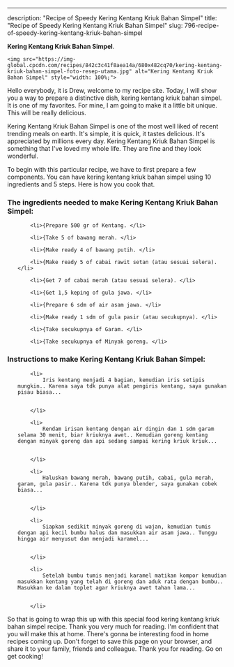 ---
description: "Recipe of Speedy Kering Kentang Kriuk Bahan Simpel"
title: "Recipe of Speedy Kering Kentang Kriuk Bahan Simpel"
slug: 796-recipe-of-speedy-kering-kentang-kriuk-bahan-simpel

<p>
	<strong>Kering Kentang Kriuk Bahan Simpel</strong>. 
	
</p>
<p>
	
	<img src="https://img-global.cpcdn.com/recipes/842c3c41f8aea14a/680x482cq70/kering-kentang-kriuk-bahan-simpel-foto-resep-utama.jpg" alt="Kering Kentang Kriuk Bahan Simpel" style="width: 100%;">
	
	
</p>
<p>
	Hello everybody, it is Drew, welcome to my recipe site. Today, I will show you a way to prepare a distinctive dish, kering kentang kriuk bahan simpel. It is one of my favorites. For mine, I am going to make it a little bit unique. This will be really delicious.
</p>
	
<p>
	
</p>
<p>
	Kering Kentang Kriuk Bahan Simpel is one of the most well liked of recent trending meals on earth. It's simple, it is quick, it tastes delicious. It's appreciated by millions every day. Kering Kentang Kriuk Bahan Simpel is something that I've loved my whole life. They are fine and they look wonderful.
</p>

<p>
To begin with this particular recipe, we have to first prepare a few components. You can have kering kentang kriuk bahan simpel using 10 ingredients and 5 steps. Here is how you cook that.
</p>

<h3>The ingredients needed to make Kering Kentang Kriuk Bahan Simpel:</h3>

<ol>
	
		<li>{Prepare 500 gr of Kentang. </li>
	
		<li>{Take 5 of bawang merah. </li>
	
		<li>{Make ready 4 of bawang putih. </li>
	
		<li>{Make ready 5 of cabai rawit setan (atau sesuai selera). </li>
	
		<li>{Get 7 of cabai merah (atau sesuai selera). </li>
	
		<li>{Get 1,5 keping of gula jawa. </li>
	
		<li>{Prepare 6 sdm of air asam jawa. </li>
	
		<li>{Make ready 1 sdm of gula pasir (atau secukupnya). </li>
	
		<li>{Take secukupnya of Garam. </li>
	
		<li>{Take secukupnya of Minyak goreng. </li>
	
</ol>
<p>
	
</p>

<h3>Instructions to make Kering Kentang Kriuk Bahan Simpel:</h3>

<ol>
	
		<li>
			Iris kentang menjadi 4 bagian, kemudian iris setipis mungkin.. Karena saya tdk punya alat pengiris kentang, saya gunakan pisau biasa...
			
			
		</li>
	
		<li>
			Rendam irisan kentang dengan air dingin dan 1 sdm garam selama 30 menit, biar kriuknya awet.. Kemudian goreng kentang dengan minyak goreng dan api sedang sampai kering kriuk kriuk...
			
			
		</li>
	
		<li>
			Haluskan bawang merah, bawang putih, cabai, gula merah, garam, gula pasir.. Karena tdk punya blender, saya gunakan cobek biasa...
			
			
		</li>
	
		<li>
			Siapkan sedikit minyak goreng di wajan, kemudian tumis dengan api kecil bumbu halus dan masukkan air asam jawa.. Tunggu hingga air menyusut dan menjadi karamel...
			
			
		</li>
	
		<li>
			Setelah bumbu tumis menjadi karamel matikan kompor kemudian masukkan kentang yang telah di goreng dan aduk rata dengan bumbu.. Masukkan ke dalam toplet agar kriuknya awet tahan lama...
			
			
		</li>
	
</ol>

<p>
	
</p>

<p>
	So that is going to wrap this up with this special food kering kentang kriuk bahan simpel recipe. Thank you very much for reading. I'm confident that you will make this at home. There's gonna be interesting food in home recipes coming up. Don't forget to save this page on your browser, and share it to your family, friends and colleague. Thank you for reading. Go on get cooking!
</p>
